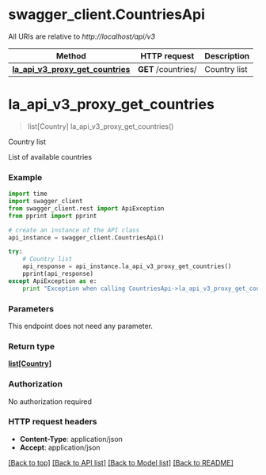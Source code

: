 # swagger_client.CountriesApi

All URIs are relative to *http://localhost/api/v3*

Method | HTTP request | Description
------------- | ------------- | -------------
[**la_api_v3_proxy_get_countries**](CountriesApi.md#la_api_v3_proxy_get_countries) | **GET** /countries/ | Country list


# **la_api_v3_proxy_get_countries**
> list[Country] la_api_v3_proxy_get_countries()

Country list

List of available countries

### Example 
```python
import time
import swagger_client
from swagger_client.rest import ApiException
from pprint import pprint

# create an instance of the API class
api_instance = swagger_client.CountriesApi()

try: 
    # Country list
    api_response = api_instance.la_api_v3_proxy_get_countries()
    pprint(api_response)
except ApiException as e:
    print "Exception when calling CountriesApi->la_api_v3_proxy_get_countries: %s\n" % e
```

### Parameters
This endpoint does not need any parameter.

### Return type

[**list[Country]**](Country.md)

### Authorization

No authorization required

### HTTP request headers

 - **Content-Type**: application/json
 - **Accept**: application/json

[[Back to top]](#) [[Back to API list]](../README.md#documentation-for-api-endpoints) [[Back to Model list]](../README.md#documentation-for-models) [[Back to README]](../README.md)

